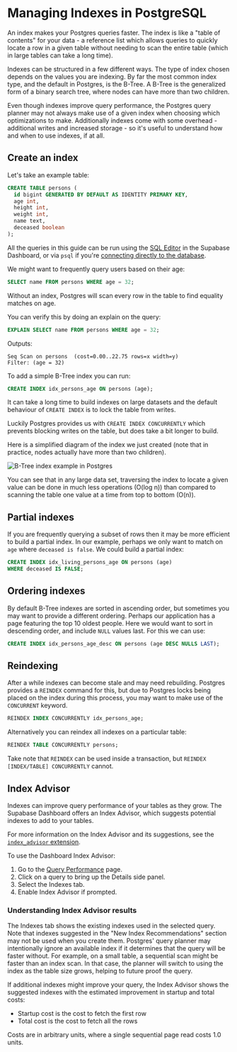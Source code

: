 # Managing Indexes in PostgreSQL

An index makes your Postgres queries faster. The index is like a "table of contents" for your data - a reference list which allows queries to quickly locate a row in a given table without needing to scan the entire table (which in large tables can take a long time).

Indexes can be structured in a few different ways. The type of index chosen depends on the values you are indexing. By far the most common index type, and the default in Postgres, is the B-Tree. A B-Tree is the generalized form of a binary search tree, where nodes can have more than two children.

Even though indexes improve query performance, the Postgres query planner may not always make use of a given index when choosing which optimizations to make. Additionally indexes come with some overhead - additional writes and increased storage - so it's useful to understand how and when to use indexes, if at all.

## Create an index

Let's take an example table:

```sql
CREATE TABLE persons (
  id bigint GENERATED BY DEFAULT AS IDENTITY PRIMARY KEY,
  age int,
  height int,
  weight int,
  name text,
  deceased boolean
);
```

All the queries in this guide can be run using the [SQL Editor](https://supabase.com/dashboard/project/_/sql) in the Supabase Dashboard, or via `psql` if you're [connecting directly to the database](connecting-to-postgres.md#direct-connections).

We might want to frequently query users based on their age:

```sql
SELECT name FROM persons WHERE age = 32;
```

Without an index, Postgres will scan every row in the table to find equality matches on age.

You can verify this by doing an explain on the query:

```sql
EXPLAIN SELECT name FROM persons WHERE age = 32;
```

Outputs:

```
Seq Scan on persons  (cost=0.00..22.75 rows=x width=y)
Filter: (age = 32)
```

To add a simple B-Tree index you can run:

```sql
CREATE INDEX idx_persons_age ON persons (age);
```

It can take a long time to build indexes on large datasets and the default behaviour of `CREATE INDEX` is to lock the table from writes.

Luckily Postgres provides us with `CREATE INDEX CONCURRENTLY` which prevents blocking writes on the table, but does take a bit longer to build.

Here is a simplified diagram of the index we just created (note that in practice, nodes actually have more than two children).

![B-Tree index example in Postgres](https://supabase.com/docs/_next/image?url=%2Fdocs%2Fimg%2Fdatabase%2Fmanaging-indexes%2Fcreating-indexes--light.png&w=3840&q=75)

You can see that in any large data set, traversing the index to locate a given value can be done in much less operations (O(log n)) than compared to scanning the table one value at a time from top to bottom (O(n)).

## Partial indexes

If you are frequently querying a subset of rows then it may be more efficient to build a partial index. In our example, perhaps we only want to match on `age` where `deceased is false`. We could build a partial index:

```sql
CREATE INDEX idx_living_persons_age ON persons (age)
WHERE deceased IS FALSE;
```

## Ordering indexes

By default B-Tree indexes are sorted in ascending order, but sometimes you may want to provide a different ordering. Perhaps our application has a page featuring the top 10 oldest people. Here we would want to sort in descending order, and include `NULL` values last. For this we can use:

```sql
CREATE INDEX idx_persons_age_desc ON persons (age DESC NULLS LAST);
```

## Reindexing

After a while indexes can become stale and may need rebuilding. Postgres provides a `REINDEX` command for this, but due to Postgres locks being placed on the index during this process, you may want to make use of the `CONCURRENT` keyword.

```sql
REINDEX INDEX CONCURRENTLY idx_persons_age;
```

Alternatively you can reindex all indexes on a particular table:

```sql
REINDEX TABLE CONCURRENTLY persons;
```

Take note that `REINDEX` can be used inside a transaction, but `REINDEX [INDEX/TABLE] CONCURRENTLY` cannot.

## Index Advisor

Indexes can improve query performance of your tables as they grow. The Supabase Dashboard offers an Index Advisor, which suggests potential indexes to add to your tables.

For more information on the Index Advisor and its suggestions, see the [`index_advisor` extension](index_advisor.md).

To use the Dashboard Index Advisor:

1. Go to the [Query Performance](https://supabase.com/dashboard/project/_/advisors/query-performance) page.
2. Click on a query to bring up the Details side panel.
3. Select the Indexes tab.
4. Enable Index Advisor if prompted.

### Understanding Index Advisor results

The Indexes tab shows the existing indexes used in the selected query. Note that indexes suggested in the "New Index Recommendations" section may not be used when you create them. Postgres' query planner may intentionally ignore an available index if it determines that the query will be faster without. For example, on a small table, a sequential scan might be faster than an index scan. In that case, the planner will switch to using the index as the table size grows, helping to future proof the query.

If additional indexes might improve your query, the Index Advisor shows the suggested indexes with the estimated improvement in startup and total costs:

- Startup cost is the cost to fetch the first row
- Total cost is the cost to fetch all the rows

Costs are in arbitrary units, where a single sequential page read costs 1.0 units.

